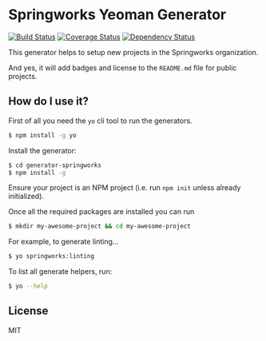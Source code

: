 Springworks Yeoman Generator
============================

[![Build Status](https://travis-ci.org/Springworks/generator-springworks.png?branch=master)](https://travis-ci.org/Springworks/generator-springworks)
[![Coverage Status](https://coveralls.io/repos/Springworks/generator-springworks/badge.png?branch=master)](https://coveralls.io/r/Springworks/generator-springworks?branch=master)
[![Dependency Status](https://david-dm.org/springworks/generator-springworks.svg)](https://david-dm.org/springworks/generator-springworks)

This generator helps to setup new projects in the Springworks organization.

And yes, it will add badges and license to the `README.md` file for public projects.

## How do I use it?
First of all you need the `yo` cli tool to run the generators.

```bash
$ npm install -g yo
```

Install the generator:

```bash
$ cd generator-springworks
$ npm install -g
```

Ensure your project is an NPM project (i.e. run `npm init` unless already initialized). 

Once all the required packages are installed you can run

```bash
$ mkdir my-awesome-project && cd my-awesome-project
```

For example, to generate linting... 

 ```bash
 $ yo springworks:linting
 ```

To list all generate helpers, run:  

```bash
$ yo --help
```


## License

MIT
